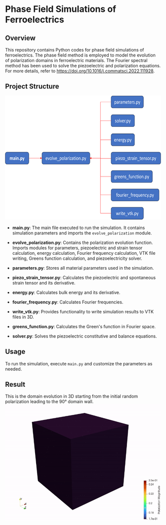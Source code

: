# Phase Field Simulations of Ferroelectrics

## Overview

This repository contains Python codes for phase field simulations of ferroelectrics. The phase field method is employed to model the evolution of polarization domains in ferroelectric materials. The Fourier spectral method has been used to solve the piezoelectric and polarization equations. For more details, refer to https://doi.org/10.1016/j.commatsci.2022.111928.

## Project Structure

<img src="https://github.com/ddurdiev15/phase-field-modeling-ferroelectrics/blob/main/images/workflow.png" alt="Code Stucture" width="600" height="400">

<!-- ![Sample Image](https://github.com/ddurdiev15/phase-field-modeling-ferroelectrics/blob/main/images/workflow.png) -->

- **main.py**: The main file executed to run the simulation. It contains simulation parameters and imports the `evolve_polarization` module.

- **evolve_polarization.py**: Contains the polarization evolution function. Imports modules for parameters, piezoelectric and strain tensor calculation, energy calculation, Fourier frequency calculation, VTK file writing, Greens function calculation, and piezoelectricity solver.

- **parameters.py**: Stores all material parameters used in the simulation.

- **piezo_strain_tensor.py**: Calculates the piezoelectric and spontaneous strain tensor and its derivative.

- **energy.py**: Calculates bulk energy and its derivative.

- **fourier_frequency.py**: Calculates Fourier frequencies.

- **write_vtk.py**: Provides functionality to write simulation results to VTK files in 3D.

- **greens_function.py**: Calculates the Green's function in Fourier space.

- **solver.py**: Solves the piezoelectric constitutive and balance equations.

## Usage

To run the simulation, execute `main.py` and customize the parameters as needed.

## Result

This is the domain evolution in 3D starting from the initial random polarization leading to the 90° domain wall.
![GIF Example](https://github.com/ddurdiev15/phase-field-modeling-ferroelectrics/blob/main/results/90_DW.gif)
